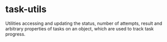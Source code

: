 # task-utils
Utilities accessing and updating the status, number of attempts, result and arbitrary properties of tasks on an object, which are used to track task progress.
